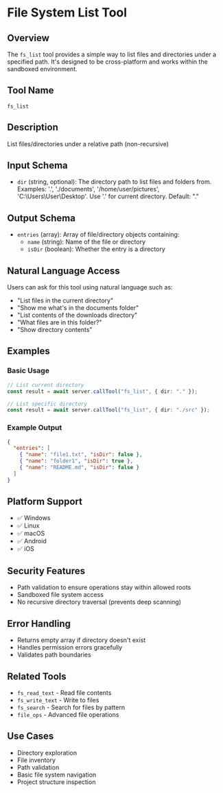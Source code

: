 # File System List Tool

## Overview
The `fs_list` tool provides a simple way to list files and directories under a specified path. It's designed to be cross-platform and works within the sandboxed environment.

## Tool Name
`fs_list`

## Description
List files/directories under a relative path (non-recursive)

## Input Schema
- `dir` (string, optional): The directory path to list files and folders from. Examples: '.', './documents', '/home/user/pictures', 'C:\\Users\\User\\Desktop'. Use '.' for current directory. Default: "."

## Output Schema
- `entries` (array): Array of file/directory objects containing:
  - `name` (string): Name of the file or directory
  - `isDir` (boolean): Whether the entry is a directory

## Natural Language Access
Users can ask for this tool using natural language such as:
- "List files in the current directory"
- "Show me what's in the documents folder"
- "List contents of the downloads directory"
- "What files are in this folder?"
- "Show directory contents"

## Examples

### Basic Usage
```typescript
// List current directory
const result = await server.callTool("fs_list", { dir: "." });

// List specific directory
const result = await server.callTool("fs_list", { dir: "./src" });
```

### Example Output
```json
{
  "entries": [
    { "name": "file1.txt", "isDir": false },
    { "name": "folder1", "isDir": true },
    { "name": "README.md", "isDir": false }
  ]
}
```

## Platform Support
- ✅ Windows
- ✅ Linux
- ✅ macOS
- ✅ Android
- ✅ iOS

## Security Features
- Path validation to ensure operations stay within allowed roots
- Sandboxed file system access
- No recursive directory traversal (prevents deep scanning)

## Error Handling
- Returns empty array if directory doesn't exist
- Handles permission errors gracefully
- Validates path boundaries

## Related Tools
- `fs_read_text` - Read file contents
- `fs_write_text` - Write to files
- `fs_search` - Search for files by pattern
- `file_ops` - Advanced file operations

## Use Cases
- Directory exploration
- File inventory
- Path validation
- Basic file system navigation
- Project structure inspection
